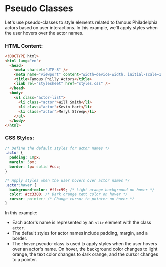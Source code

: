# Pseudo Classes

Let's use pseudo-classes to style elements related to famous Philadelphia actors based on user interactions. In this example, we'll apply styles when the user hovers over the actor names.

### HTML Content:

```html
<!DOCTYPE html>
<html lang="en">
  <head>
    <meta charset="UTF-8" />
    <meta name="viewport" content="width=device-width, initial-scale=1.0" />
    <title>Famous Philly Actors</title>
    <link rel="stylesheet" href="styles.css" />
  </head>
  <body>
    <ul class="actor-list">
      <li class="actor">Will Smith</li>
      <li class="actor">Kevin Hart</li>
      <li class="actor">Meryl Streep</li>
    </ul>
  </body>
</html>
```

### CSS Styles:

```css
/* Define the default styles for actor names */
.actor {
  padding: 10px;
  margin: 5px;
  border: 1px solid #ccc;
}

/* Apply styles when the user hovers over actor names */
.actor:hover {
  background-color: #ffcc99; /* Light orange background on hover */
  color: #cc3300; /* Dark orange text color on hover */
  cursor: pointer; /* Change cursor to pointer on hover */
}
```

In this example:

- Each actor's name is represented by an `<li>` element with the class `actor`.
- The default styles for actor names include padding, margin, and a border.
- The `:hover` pseudo-class is used to apply styles when the user hovers over an actor's name. On hover, the background color changes to light orange, the text color changes to dark orange, and the cursor changes to a pointer.
